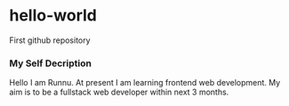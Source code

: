 # hello-world
First github repository

### My Self Decription
Hello I am Runnu. At present I am learning frontend web development. My aim is to be a fullstack web developer within next 3 months.
